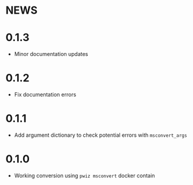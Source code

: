# NEWS

# 0.1.3
* Minor documentation updates

# 0.1.2
* Fix documentation errors

# 0.1.1
* Add argument dictionary to check potential errors with `msconvert_args`

# 0.1.0
* Working conversion using `pwiz msconvert` docker contain
